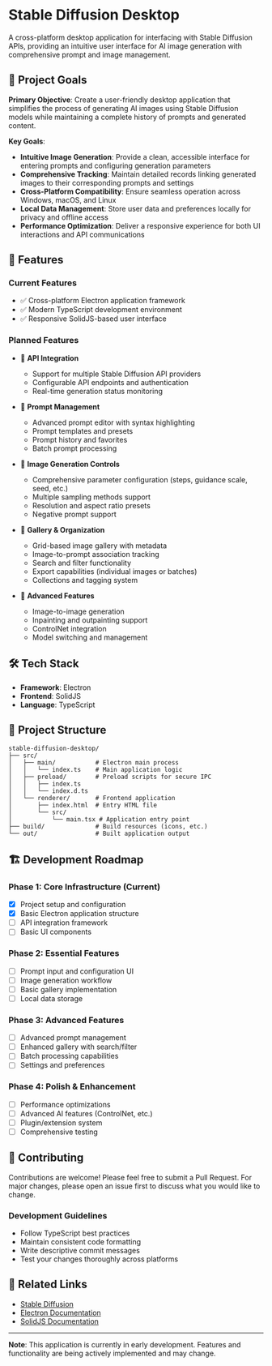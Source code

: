 # Stable Diffusion Desktop

A cross-platform desktop application for interfacing with Stable Diffusion APIs, providing an intuitive user interface for AI image generation with comprehensive prompt and image management.

## 🎯 Project Goals

**Primary Objective**: Create a user-friendly desktop application that simplifies the process of generating AI images using Stable Diffusion models while maintaining a complete history of prompts and generated content.

**Key Goals**:

- **Intuitive Image Generation**: Provide a clean, accessible interface for entering prompts and configuring generation parameters
- **Comprehensive Tracking**: Maintain detailed records linking generated images to their corresponding prompts and settings
- **Cross-Platform Compatibility**: Ensure seamless operation across Windows, macOS, and Linux
- **Local Data Management**: Store user data and preferences locally for privacy and offline access
- **Performance Optimization**: Deliver a responsive experience for both UI interactions and API communications

## 🚀 Features

### Current Features

- ✅ Cross-platform Electron application framework
- ✅ Modern TypeScript development environment
- ✅ Responsive SolidJS-based user interface

### Planned Features

- 🔄 **API Integration**

  - Support for multiple Stable Diffusion API providers
  - Configurable API endpoints and authentication
  - Real-time generation status monitoring

- 🔄 **Prompt Management**

  - Advanced prompt editor with syntax highlighting
  - Prompt templates and presets
  - Prompt history and favorites
  - Batch prompt processing

- 🔄 **Image Generation Controls**

  - Comprehensive parameter configuration (steps, guidance scale, seed, etc.)
  - Multiple sampling methods support
  - Resolution and aspect ratio presets
  - Negative prompt support

- 🔄 **Gallery & Organization**

  - Grid-based image gallery with metadata
  - Image-to-prompt association tracking
  - Search and filter functionality
  - Export capabilities (individual images or batches)
  - Collections and tagging system

- 🔄 **Advanced Features**
  - Image-to-image generation
  - Inpainting and outpainting support
  - ControlNet integration
  - Model switching and management

## 🛠 Tech Stack

- **Framework**: Electron
- **Frontend**: SolidJS
- **Language**: TypeScript

## 📁 Project Structure

```
stable-diffusion-desktop/
├── src/
│   ├── main/           # Electron main process
│   │   └── index.ts    # Main application logic
│   ├── preload/        # Preload scripts for secure IPC
│   │   ├── index.ts
│   │   └── index.d.ts
│   └── renderer/       # Frontend application
│       ├── index.html  # Entry HTML file
│       └── src/
│           └── main.tsx # Application entry point
├── build/              # Build resources (icons, etc.)
└── out/                # Built application output
```

## 🏗 Development Roadmap

### Phase 1: Core Infrastructure (Current)

- [x] Project setup and configuration
- [x] Basic Electron application structure
- [ ] API integration framework
- [ ] Basic UI components

### Phase 2: Essential Features

- [ ] Prompt input and configuration UI
- [ ] Image generation workflow
- [ ] Basic gallery implementation
- [ ] Local data storage

### Phase 3: Advanced Features

- [ ] Advanced prompt management
- [ ] Enhanced gallery with search/filter
- [ ] Batch processing capabilities
- [ ] Settings and preferences

### Phase 4: Polish & Enhancement

- [ ] Performance optimizations
- [ ] Advanced AI features (ControlNet, etc.)
- [ ] Plugin/extension system
- [ ] Comprehensive testing

## 🤝 Contributing

Contributions are welcome! Please feel free to submit a Pull Request. For major changes, please open an issue first to discuss what you would like to change.

### Development Guidelines

- Follow TypeScript best practices
- Maintain consistent code formatting
- Write descriptive commit messages
- Test your changes thoroughly across platforms

## 🔗 Related Links

- [Stable Diffusion](https://stability.ai/stable-diffusion)
- [Electron Documentation](https://www.electronjs.org/docs)
- [SolidJS Documentation](https://www.solidjs.com/docs)

---

**Note**: This application is currently in early development. Features and functionality are being actively implemented and may change.

